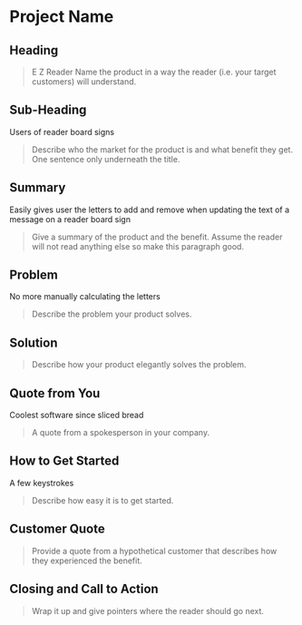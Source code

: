 # Project Name #

<!-- 
> This material was originally posted [here](http://www.quora.com/What-is-Amazons-approach-to-product-development-and-product-management). 
It is reproduced here for posterities sake.

There is an approach called "working backwards" that is widely used at Amazon. They work backwards from the customer, rather than starting with an 
idea for a product and trying to bolt customers onto it. While working backwards can be applied to any specific product decision, using this approach
 is especially important when developing new products or features.

For new initiatives a product manager typically starts by writing an internal press release announcing the finished product. 
The target audience for the press release is the new/updated product's customers, which can be retail customers or internal users of a tool or technology.
Internal press releases are centered around the customer problem, how current solutions (internal or external) fail, and how the new product will blow
away existing solutions.

If the benefits listed don't sound very interesting or exciting to customers, then perhaps they're not (and shouldn't be built). 
Instead, the product manager should keep iterating on the press release until they've come up with benefits that actually sound like benefits. 
Iterating on a press release is a lot less expensive than iterating on the product itself (and quicker!).

If the press release is more than a page and a half, it is probably too long. Keep it simple. 3-4 sentences for most paragraphs.
Cut out the fat. Don't make it into a spec. You can accompany the press release with a FAQ that answers all of the other business or execution
questions so the press release can stay focused on what the customer gets. My rule of thumb is that if the press release is hard to write, 
then the product is probably going to suck. Keep working at it until the outline for each paragraph flows. 

Oh, and I also like to write press-releases in what I call "Oprah-speak" for mainstream consumer products. Imagine you're sitting on Oprah's couch
and have just explained the product to her, and then you listen as she explains it to her audience. That's "Oprah-speak", not "Geek-speak".

Once the project moves into development, the press release can be used as a touchstone; a guiding light. The product team can ask themselves, 
"Are we building what is in the press release?" If they find they're spending time building things that aren't in the press release (overbuilding),
they need to ask themselves why. This keeps product development focused on achieving the customer benefits and not building extraneous stuff that
takes longer to build, takes resources to maintain, and doesn't provide real customer benefit (at least not enough to warrant inclusion in the press release).
 -->
 
## Heading ##
 > E Z Reader
  > Name the product in a way the reader (i.e. your target customers) will understand.

## Sub-Heading ##
 Users of reader board signs
  > Describe who the market for the product is and what benefit they get. One sentence only underneath the title.

## Summary ##
 Easily gives user the letters to add and remove when updating the text of a message on a reader board sign
  > Give a summary of the product and the benefit. Assume the reader will not read anything else so make this paragraph good.

## Problem ##
 No more manually calculating the letters
  > Describe the problem your product solves.

## Solution ##
  > Describe how your product elegantly solves the problem.

## Quote from You ##
 Coolest software since sliced bread
  > A quote from a spokesperson in your company.

## How to Get Started ##
  A few keystrokes
  > Describe how easy it is to get started.

## Customer Quote ##
  > Provide a quote from a hypothetical customer that describes how they experienced the benefit.

## Closing and Call to Action ##
  > Wrap it up and give pointers where the reader should go next.
